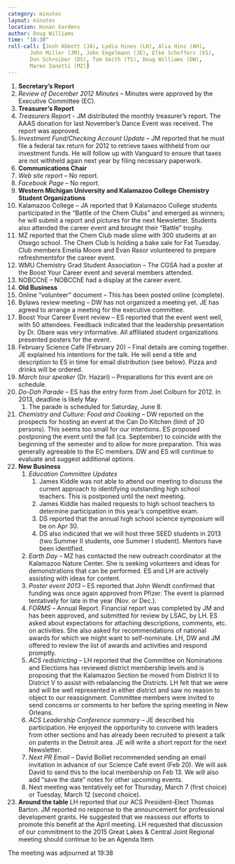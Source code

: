 ```yaml
---
category: minutes
layout: minutes
location: Hunan Gardens
author: Doug Williams
time: "18:30"
roll-call: [Josh Abbott (JA), Lydia Hines (LH), Alia Hinz (AH),
	   John Miller (JM), John Engelmann (JE), Elke Schoffers (ES),
	   Don Schreiber (DS), Tom Smith (TS), Doug Williams (DW),
	   Maren Zanotti (MZ)]
---
```


1. **Secretary’s Report**
  1. *Review of December 2012 Minutes* – Minutes were approved by the Executive Committee (EC). 
2. **Treasurer’s Report**
  1. *Treasurers Report* - JM distributed the monthly treasurer’s report. The AAAS donation for last 
November’s Dance Event was received. The report was approved.
  2. *Investment Fund/Checking Account Update* – JM reported that he must file a federal tax return 
for 2012 to retrieve taxes withheld from our investment funds. He will follow up with Vanguard to 
ensure that taxes are not withheld again next year by filing necessary paperwork.
3. **Communications Chair**
  1. *Web site report* – No report.
  2. *Facebook Page* – No report.
4. **Western Michigan University and Kalamazoo College Chemistry Student Organizations**
  1. Kalamazoo College – JA reported that 9 Kalamazoo College students participated in the “Battle 
of the Chem Clubs” and emerged as winners; he will submit a report and pictures for the next 
Newsletter. Students also attended the career event and brought their “Battle” trophy.
  2. MZ reported that the Chem Club made slime with 300 students at an Otsego school. The Chem 
Club is holding a bake sale for Fat Tuesday. Club members Emelia Moore and Evan Rasor 
volunteered to prepare refreshmentsfor the career event.
  3. WMU Chemistry Grad Student Association – The CGSA had a poster at the Boost Your Career 
event and several members attended.
  4. NOBCChE – NOBCChE had a display at the career event.
5. **Old Business**
  1. Online “volunteer” document – This has been posted online (complete).
  2. Bylaws review meeting – DW has not organized a meeting yet. JE has agreed to arrange a meeting 
for the executive committee.
  3. Boost Your Career Event review – ES reported that the event went well, with 50 attendees. 
Feedback indicated that the leadership presentation by Dr. Obare was very informative. All 
affiliated student organizations presented posters for the event.
  4. February Science Café (February 20) – Final details are coming together. JE explained his 
intentions for the talk. He will send a title and description to ES in time for email distribution (see 
below). Pizza and drinks will be ordered.
  5. *March tour speaker* (Dr. Hazari) – Preparations for this event are on schedule.
  6. *Do-Dah Parade* – ES has the entry form from Joel Colburn for 2012. In 2013, deadline is likely May
     1. The parade is scheduled for Saturday, June 8.
  7. *Chemistry and Culture: Food and Cooking* – DW reported on the prospects for hosting an event at 
the Can Do Kitchen (limit of 20 persons). This seems too small for our intentions. ES proposed 
postponing the event until the fall (ca. September) to coincide with the beginning of the semester and 
to allow for more preparation. This was generally agreeable to the EC members. DW and ES will 
continue to evaluate and suggest additional options.
6. **New Business**
   1. *Education Committee Updates*
      1. James Kiddle was not able to attend our meeting to discuss the
current approach to identifying outstanding high school teachers. This
is postponed until the next meeting.
      2. James Kiddle has mailed requests to high school teachers to determine participation in this year’s
competitive exam.
      3. DS reported that the annual high school science symposium will be on Apr 30. 
      4. DS also indicated that we will host three SEED students in 2013 (two Summer II students, one 
Summer I student). Mentors have been identified.
   2. *Earth Day* – MZ has contacted the new outreach coordinator at the Kalamazoo Nature Center. She is 
seeking volunteers and ideas for demonstrations that can be performed. ES and LH are actively 
assisting with ideas for content.
   3. *Poster event 2013* – ES reported that John Wendt confirmed that funding was once again approved
from Pfizer. The event is planned tentatively for late in the year (Nov. or Dec.).
   4. *FORMS* – Annual Report. Financial report was completed by JM and has been approved, and 
submitted for review by LSAC, by LH. ES asked about expectations for attaching descriptions, 
comments, etc. on activities. She also asked for recommendations of national awards for which we 
might want to self-nominate. LH, DW and JM offered to review the list of awards and activities and 
respond promptly.
   5. *ACS redistricting* – LH reported that the Committee on Nominations and Elections has reviewed 
district membership levels and is proposing that the Kalamazoo Section be moved from District II to 
District V to assist with rebalancing the Districts. LH felt that we were and will be well represented 
in either district and saw no reason to object to our reassignment. Committee members were invited 
to send concerns or comments to her before the spring meeting in New Orleans.
   6. *ACS Leadership Conference summary* – JE described his participation. He enjoyed the opportunity 
to convene with leaders from other sections and has already been recruited to present a talk on 
patents in the Detroit area. JE will write a short report for the next Newsletter.
   7. *Next PR Email* – David Bolliet recommended sending an email invitation in advance of our Science 
Café event (Feb 20). We will ask David to send this to the local membership on Feb 13. We will 
also add “save the date” notes for other upcoming events.
   8. Next meeting was tentatively set for Thursday, March 7 (first choice) or Tuesday, March 12 (second 
choice).
8. **Around the table**
LH reported that our ACS President-Elect Thomas Barton.
JM reported no response to the announcement for professional development grants. He suggested that 
we reassess our efforts to promote this benefit at the April meeting.
LH requested that discussion of our commitment to the 2015 Great Lakes & Central Joint Regional 
meeting should continue to be an Agenda Item.

The meeting was adjourned at 19:38